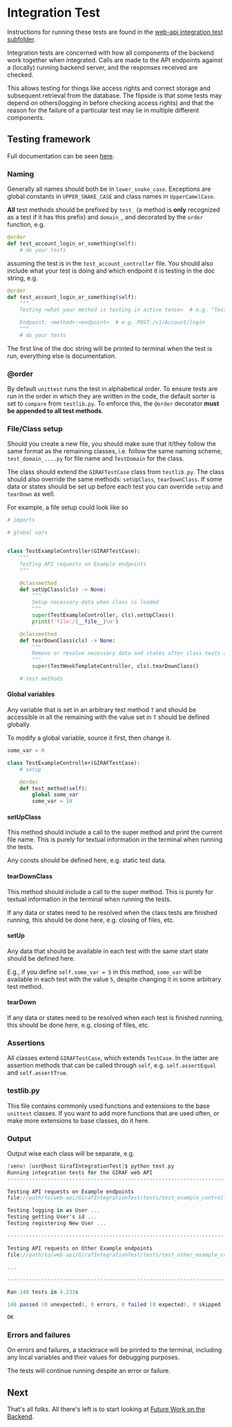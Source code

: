 # Integration Test

Instructions for running these tests are found in the [web-api integration test subfolder](https://github.com/aau-giraf/web-api/tree/master/GirafIntegrationTest).

Integration tests are concerned with how all components of the backend work together
when integrated. Calls are made to the API endpoints against a (locally) running
backend server, and the responses received are checked.

This allows testing for things like access rights and correct storage and subsequent
retrieval from the database. The flipside is that some tests may depend on
others(logging in before checking access rights) and that the reason for the failure
of a particular test may lie in multiple different components.

## Testing framework

Full documentation can be seen [here](https://docs.python.org/3/library/unittest.html).

### Naming

Generally all names should both be in `lower_snake_case`.
Exceptions are global constants in `UPPER_SNAKE_CASE` and class names in `UpperCamelCase`.

**All** test methods should be prefixed by `test_` (a method is **only** recognized
as a test if it has this prefix) and `domain_`, and decorated by the `order` function,
e.g.

```py
@order
def test_account_login_or_something(self):
    # do your tests
```

assuming the test is in the `test_account_controller` file.
You should also include what your test is doing and which endpoint it is testing
in the doc string, e.g.

```py
@order
def test_account_login_or_something(self):
    """
    Testing <what your method is testing in active tense>  # e.g. "Testing logging in as <user>"

    Endpoint: <method>:<endpoint>  # e.g. POST:/v1/Account/login
    """
    # do your tests
```

The first line of the doc string will be printed to terminal when the test is run,
everything else is documentation.

### @order

By default `unittest` runs the test in alphabetical order.
To ensure tests are run in the order in which they are written in the code, the
default sorter is set to `compare` from `testlib.py`.
To enforce this, the `@order` decorator **must be appended to all test methods**.

### File/Class setup

Should you create a new file, you should make sure that it/they follow the same
format as the remaining classes, i.e. follow the same naming scheme, `test_domain_....py`
for file name and `TestDomain` for the class.

The class should extend the `GIRAFTestCase` class from `testlib.py`.
The class should also override the same methods: `setUpClass`, `tearDownClass`.
If some data or states should be set up before each test you can override `setUp`
and `tearDown` as well.

For example, a file setup could look like so

```py
# imports

# global vars


class TestExampleController(GIRAFTestCase):
    """
    Testing API requests on Example endpoints
    """

    @classmethod
    def setUpClass(cls) -> None:
        """
        Setup necessary data when class is loaded
        """
        super(TestExampleController, cls).setUpClass()
        print(f'file:/{__file__}\n')

    @classmethod
    def tearDownClass(cls) -> None:
        """
        Remove or resolve necessary data and states after class tests are done
        """
        super(TestWeekTemplateController, cls).tearDownClass()

    # test methods
```

#### Global variables

Any variable that is set in an arbitrary test method `T` and should be accessible
in all the remaining with the value set in `T` should be defined globally.

To modify a global variable, source it first, then change it.

```py
some_var = 0

class TestExampleController(GIRAFTestCase):
    # setup

    @order
    def test_method(self):
        global some_var
        some_var = 10
```

#### setUpClass

This method should include a call to the super method and print the current file
name. This is purely for textual information in the terminal when running the tests.

Any consts should be defined here, e.g. static test data.

#### tearDownClass

This method should include a call to the super method. This is purely for textual
information in the terminal when running the tests.

If any data or states need to be resolved when the class tests are finished running,
this should be done here, e.g. closing of files, etc.

#### setUp

Any data that should be available in each test with the same start state should
be defined here.

E.g., if you define `self.some_var = 5` in this method, `some_var` will be available
in each test with the value `5`, despite changing it in some arbitrary test method.

#### tearDown

If any data or states need to be resolved when each test is finished running, this
should be done here, e.g. closing of files, etc.

### Assertions

All classes extend `GIRAFTestCase`, which extends `TestCase`. In the latter are
assertion methods that can be called through `self`, e.g. `self.assertEqual` and
`self.assertTrue`.

### testlib.py

This file contains commonly used functions and extensions to the base `unittest`
classes. If you want to add more functions that are used often, or make more extensions
to base classes, do it here.

### Output

Output wise each class will be separate, e.g.

```c#
(venv) [usr@host GirafIntegrationTest]$ python test.py
Running integration tests for the GIRAF web API
----------------------------------------------------------------------

Testing API requests on Example endpoints
file://path/to/web-api/GirafIntegrationTest/tests/test_example_controller.py

Testing logging in as User ...                                                                                  OK
Testing getting User's id ...                                                                                   OK
Testing registering New User ...                                                                                OK

----------------------------------------------------------------------

Testing API requests on Other Example endpoints
file://path/to/web-api/GirafIntegrationTest/tests/test_other_example_controller.py

...

----------------------------------------------------------------------

Ran 148 tests in 4.231s

148 passed (0 unexpected), 0 errors, 0 failed (0 expected), 0 skipped

OK
```

### Errors and failures

On errors and failures, a stacktrace will be printed to the terminal, including
any local variables and their values for debugging purposes.

The tests will continue running despite an error or failure.

## Next

That's all folks. All there's left is to start looking at [Future Work on the Backend](./FutureWork.md).